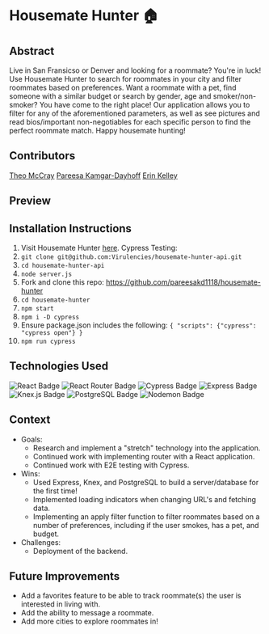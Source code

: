 # Housemate Hunter 🏠

## Abstract
Live in San Fransicso or Denver and looking for a roommate? You're in luck! Use Housemate Hunter to search for roommates in your city and filter roommates based on preferences. Want a roommate with a pet, find someone with a similar budget or search by gender, age and smoker/non-smoker? You have come to the right place! Our application allows you to filter for any of the aforementioned parameters, as well as see pictures and read bios/important non-negotiables for each specific person to find the perfect roommate match. Happy housemate hunting! 

## Contributors 
[Theo McCray](https://github.com/Virulencies)
[Pareesa Kamgar-Dayhoff](https://github.com/pareesakd1118)
[Erin Kelley](https://github.com/kelleyej)

## Preview

## Installation Instructions
1. Visit Housemate Hunter [here](https://housemate-hunter.vercel.app/). 
Cypress Testing:
1. `git clone git@github.com:Virulencies/housemate-hunter-api.git`
2. `cd housemate-hunter-api`
3. `node server.js`
4. Fork and clone this repo: https://github.com/pareesakd1118/housemate-hunter
5. `cd housemate-hunter`
6. `npm start`
7. `npm i -D cypress`
8. Ensure package.json includes the following:
`{ "scripts": {"cypress": "cypress open"} }`
9. `npm run cypress`

## Technologies Used
![React Badge](https://img.shields.io/badge/React-61DAFB?logo=react&logoColor=000&style=flat) ![React Router Badge](https://img.shields.io/badge/React%20Router-CA4245?logo=reactrouter&logoColor=fff&style=flat) ![Cypress Badge](https://img.shields.io/badge/Cypress-69D3A7?logo=cypress&logoColor=fff&style=flat) ![Express Badge](https://img.shields.io/badge/Express-000?logo=express&logoColor=fff&style=flat) ![Knex.js Badge](https://img.shields.io/badge/Knex.js-D26B38?logo=knexdotjs&logoColor=fff&style=flat) ![PostgreSQL Badge](https://img.shields.io/badge/PostgreSQL-4169E1?logo=postgresql&logoColor=fff&style=flat) ![Nodemon Badge](https://img.shields.io/badge/Nodemon-76D04B?logo=nodemon&logoColor=fff&style=flat)

## Context 
- Goals:
  - Research and implement a "stretch" technology into the application.
  - Continued work with implementing router with a React application.
  - Continued work with E2E testing with Cypress. 
- Wins:
  - Used Express, Knex, and PostgreSQL to build a server/database for the first time!
  - Implemented loading indicators when changing URL's and fetching data.
  - Implementing an apply filter function to filter roommates based on a number of preferences, including if the user smokes, has a pet, and budget. 
- Challenges:
  - Deployment of the backend. 

## Future Improvements 
- Add a favorites feature to be able to track roommate(s) the user is interested in living with.
- Add the ability to message a roommate.
- Add more cities to explore roommates in! 
